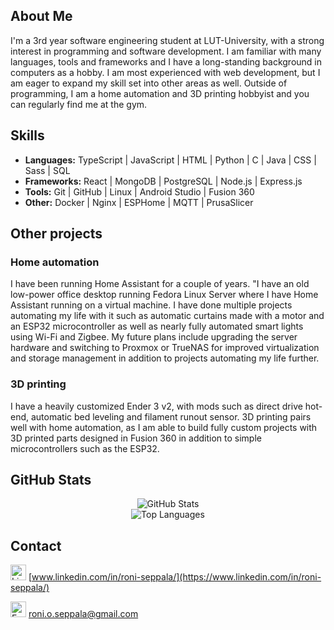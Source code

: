 ## About Me

I'm a 3rd year software engineering student at LUT-University, with a strong interest in programming and software development. I am familiar with many languages, tools and frameworks and I have a long-standing background in computers as a hobby. I am most experienced with web development, but I am eager to expand my skill set into other areas as well. Outside of programming, I am a home automation and 3D printing hobbyist and you can regularly find me at the gym.

## Skills

- **Languages:** TypeScript | JavaScript | HTML | Python | C | Java | CSS | Sass | SQL
- **Frameworks:** React | MongoDB | PostgreSQL | Node.js | Express.js
- **Tools:** Git | GitHub | Linux | Android Studio | Fusion 360
- **Other:** Docker | Nginx | ESPHome | MQTT | PrusaSlicer

## Other projects

### Home automation
I have been running Home Assistant for a couple of years. "I have an old low-power office desktop running Fedora Linux Server where I have Home Assistant running on a virtual machine. I have done multiple projects automating my life with it such as automatic curtains made with a motor and an ESP32 microcontroller as well as nearly fully automated smart lights using Wi-Fi and Zigbee. My future plans include upgrading the server hardware and switching to Proxmox or TrueNAS for improved virtualization and storage management in addition to projects automating my life further.

### 3D printing
I have a heavily customized Ender 3 v2, with mods such as direct drive hot-end, automatic bed leveling and filament runout sensor. 3D printing pairs well with home automation, as I am able to build fully custom projects with 3D printed parts designed in Fusion 360 in addition to simple microcontrollers such as the ESP32.

## GitHub Stats
<p align="center">
  <img src="https://github-readme-stats.vercel.app/api?username=RoniSeppala&show_icons=true&theme=radical" alt="GitHub Stats" />
  <br />
  <img src="https://github-readme-stats.vercel.app/api/top-langs/?username=RoniSeppala&layout=compact&theme=radical" alt="Top Languages" />
</p>

## Contact
[<img src="https://upload.wikimedia.org/wikipedia/commons/8/81/LinkedIn_icon.svg" width="25px" alt="LinkedIn">](https://www.linkedin.com/in/roni-seppala)  [www.linkedin.com/in/roni-seppala/](https://www.linkedin.com/in/roni-seppala/)

[<img src="https://www.svgrepo.com/show/400199/email.svg" width="25px" alt="Email">](mailto:roni.o.seppala@gmail.com)  [roni.o.seppala@gmail.com](mailto:roni.o.seppala@gmail.com)